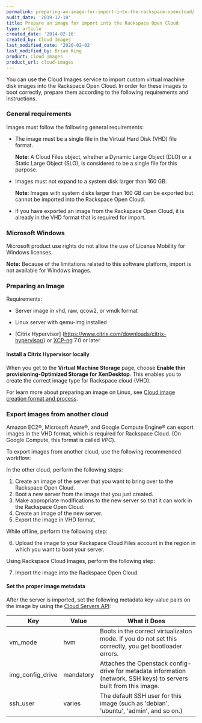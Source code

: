 ```yaml
---
permalink: preparing-an-image-for-import-into-the-rackspace-opencloud/
audit_date: '2019-12-18'
title: Prepare an image for import into the Rackspace Open Cloud
type: article
created_date: '2014-02-16'
created_by: Cloud Images
last_modified_date: '2020-02-02'
last_modified_by: Brian King
product: Cloud Images
product_url: cloud-images
---
```


You can use the Cloud Images service to import custom virtual machine
disk images into the Rackspace Open Cloud. In order for these images to boot
correctly, prepare them according to the following requirements
and instructions.

### General requirements

Images must follow the following general requirements:

-   The image must be a single file in the Virtual Hard Disk (VHD) file format.

    **Note**: A Cloud Files object, whether a Dynamic Large Object (DLO) or a
    Static Large Object (SLO), is considered to be a single file for
    this purpose.

-   Images must not expand to a system disk larger than 160 GB.

    **Note**: Images with system disks larger than 160 GB can be exported but
    cannot be imported into the Rackspace Open Cloud.

-   If you have exported an image from the Rackspace Open Cloud, it is
    already in the VHD format that is required for import.

### Microsoft Windows

Microsoft product use rights do not allow the use of License Mobility
for Windows licenses.

**Note:** Because of the limitations related to this software
platform, import is not available for Windows images.

### Preparing an Image

Requirements:

- Server image in vhd, raw, qcow2, or vmdk format

- Linux server with qemu-img installed

- [Citrix Hypervisor]
(https://www.citrix.com/downloads/citrix-hypervisor/)
or [XCP-ng](https://xcp-ng.org/) 7.0 or later

#### Install a Citrix Hypervisor locally

When you get to the **Virtual Machine Storage** page, choose **Enable thin
provisioning-Optimized Storage for XenDesktop**. This enables you to create
the correct image type for Rackspace cloud (VHD).

For learn more about preparing an image on Linux, see [Cloud image creation format and process](/how-to/cloud-image-creation-format-and-process).

### Export images from another cloud

Amazon EC2®, Microsoft Azure®, and Google Compute Engine® can export images
in the VHD format, which is required for Rackspace Cloud. (On Google Compute,
this format is called *VPC*). 

To export images from another cloud, use the following recommended workflow:

In the other cloud, perform the following steps:

1.  Create an image of the server that you want to bring
    over to the Rackspace Open Cloud.
2.  Boot a new server from the image that you
    just created.
3.  Make appropriate modifications to the new
    server so that it can work in the Rackspace Open Cloud.
4.  Create an image of the new server.
5.  Export the image in VHD format.

 While offline, perform the following step:
 
6.  Upload the image to your Rackspace Cloud Files account in
    the region in which you want to boot your server.
    
 Using Rackspace Cloud Images, perform the following step:
 
7.  Import the image into the Rackspace Open Cloud.

#### Set the proper image metadata

After the server is imported, set the following metadata key-value pairs
on the image by using the [Cloud Servers API](https://developer.rackspace.com/docs/cloud-servers/v2/api-reference/svr-images-operations/#set-image-metadata-for-specified-image):

| Key | Value | What it Does |
| --- | ----- | ------------ |
| vm_mode | hvm | Boots in the correct virtualizaton mode. If you do not set this correctly, you get bootloader errors. |
| img_config_drive | mandatory| Attaches the Openstack config-drive for metadata information (network, SSH keys) to servers built from this image. |
| ssh_user| varies | The default SSH user for this image (such as 'debian', 'ubuntu', 'admin', and so on.)|
